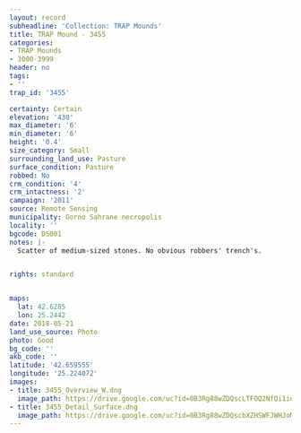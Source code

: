 ```yaml
---
layout: record
subheadline: 'Collection: TRAP Mounds'
title: TRAP Mound - 3455
categories:
- TRAP Mounds
- 3000-3999
header: no
tags:
- ''
trap_id: '3455'

certainty: Certain
elevation: '430'
max_diameter: '6'
min_diameter: '6'
height: '0.4'
size_category: Small
surrounding_land_use: Pasture
surface_condition: Pasture
robbed: No
crm_condition: '4'
crm_intactness: '2'
campaign: '2011'
source: Remote Sensing
municipality: Gorno Sahrane necropolis
locality: ''
bgcode: DS001
notes: |-
  Scatter of medium-sized stones. No obvious robbers' trench's.


rights: standard


maps:
  lat: 42.6285
  lon: 25.2442
date: 2018-05-21
land_use_source: Photo
photo: Good
bg_code: ''
akb_code: ''
latitude: '42.659555'
longitude: '25.224072'
images:
- title: 3455_Overview_W.dng
  image_path: https://drive.google.com/uc?id=0B3Rg88wZDQscLTFOQ2NfQi1ieGc
- title: 3455_Detail_Surface.dng
  image_path: https://drive.google.com/uc?id=0B3Rg88wZDQscbXZHSWFJWHJoMlE
---
```

